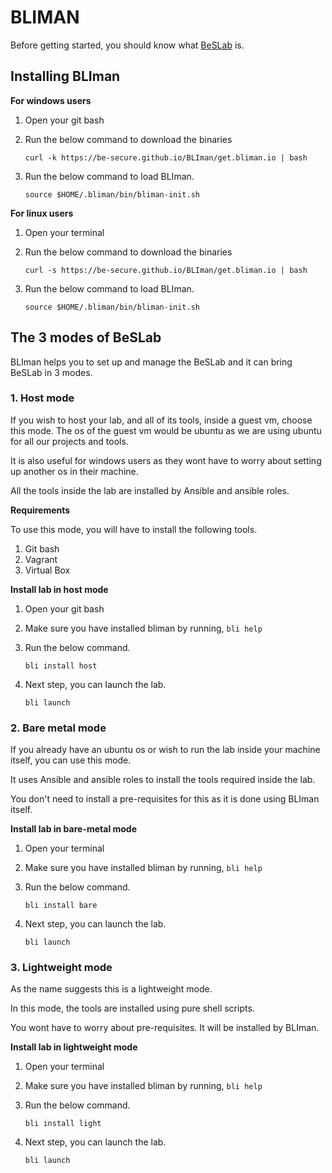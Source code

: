 # BLIMAN

Before getting started, you should know what [BeSLab](https://github.com/Be-Secure/BeSLab) is.

## Installing BLIman

**For windows users**

1. Open your git bash
2. Run the below command to download the binaries
   
   `curl -k https://be-secure.github.io/BLIman/get.bliman.io | bash`

3. Run the below command to load BLIman.

   `source $HOME/.bliman/bin/bliman-init.sh`

**For linux users**

1. Open your terminal
2. Run the below command to download the binaries

   `curl -s https://be-secure.github.io/BLIman/get.bliman.io | bash`

3. Run the below command to load BLIman.

   `source $HOME/.bliman/bin/bliman-init.sh`

## The 3 modes of BeSLab

BLIman helps you to set up and manage the BeSLab and it can bring BeSLab in 3 modes.

### 1. Host mode

If you wish to host your lab, and all of its tools, inside a guest vm, choose this mode. The os of the guest vm would be ubuntu as we are using ubuntu for all our projects and tools.

It is also useful for windows users as they wont have to worry about setting up another os in their machine.

All the tools inside the lab are installed by Ansible and ansible roles.

**Requirements**

To use this mode, you will have to install the following tools.

1. Git bash
2. Vagrant
3. Virtual Box

**Install lab in host mode**

1. Open your git bash
2. Make sure you have installed bliman by running, `bli help`
3. Run the below command.

   `bli install host`

4. Next step, you can launch the lab.

   `bli launch`

### 2. Bare metal mode

If you already have an ubuntu os or wish to run the lab inside your machine itself, you can use this mode. 

It uses Ansible and ansible roles to install the tools required inside the lab.

You don't need to install a pre-requisites for this as it is done using BLIman itself.

**Install lab in bare-metal mode**

1. Open your terminal
2. Make sure you have installed bliman by running, `bli help`
3. Run the below command.

   `bli install bare`

4. Next step, you can launch the lab.

   `bli launch`

### 3. Lightweight mode

As the name suggests this is a lightweight mode.

In this mode, the tools are installed using pure shell scripts.

You wont have to worry about pre-requisites. It will be installed by BLIman.

**Install lab in lightweight mode**

1. Open your terminal
2. Make sure you have installed bliman by running, `bli help`
3. Run the below command.

   `bli install light`

4. Next step, you can launch the lab.

   `bli launch`